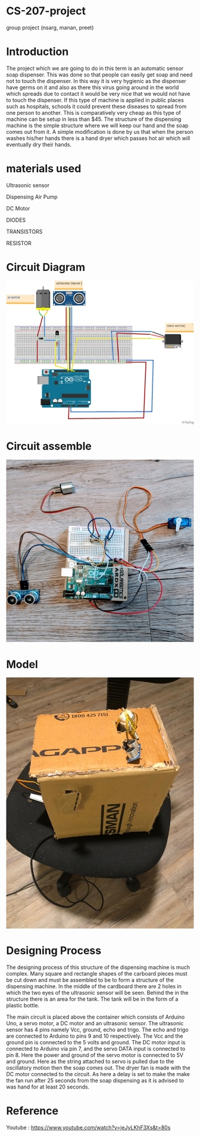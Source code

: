 # CS-207-project
group project (nsarg, manan, preet)

# Introduction

The project which we are going to do in this term is an automatic sensor soap dispenser. This was done so that people can easily get soap and need not to touch the dispenser. In this way it is very hygienic as the dispenser have germs on it and also as there this virus going around in the world which spreads due to contact it would be very nice that we would not have to touch the dispenser. If this type of machine is applied in public places such as hospitals, schools it could prevent these diseases to spread from one person to another. This is comparatively very cheap as this type of machine can be setup in less than $45. The structure of the dispensing machine is the simple structure where we will keep our hand and the soap comes out from it. A simple modification is done by us that when the person washes his/her hands there is a hand dryer which passes hot air which will eventually dry their hands. 

# materials used

 Ultrasonic sensor
 
 Dispensing Air Pump
 
 DC Motor 
 
 DIODES 
 
 TRANSISTORS 
 
 RESISTOR 
 
# Circuit Diagram

<img src="PROJECT207.jpeg">

# Circuit assemble

<img src="P207.jpeg">

#  Model 

<img src="gp207.jpeg">

# Designing Process

The designing process of this structure of the dispensing machine is much complex. Many square and rectangle shapes of the carboard pieces must be cut down and must be assembled to be to form a structure of the dispensing machine. In the middle of the cardboard there are 2 holes in which the two eyes of the ultrasonic sensor will be seen. Behind the in the structure there is an area for the tank. The tank will be in the form of a plastic bottle.  

The main circuit is placed above the container which consists of Arduino Uno, a servo motor, a DC motor and an ultrasonic sensor. The ultrasonic sensor has 4 pins namely Vcc, ground, echo and trigo. The echo and trigo are connected to Arduino to pins 9 and 10 respectively. The Vcc and the ground pin is connected to the 5 volts and ground. The DC motor input is connected to Arduino via pin 7, and the servo DATA input is connected to pin 8. Here the power and ground of the servo motor is connected to 5V and ground. Here as the string attached to servo is pulled due to the oscillatory motion then the soap comes out. The dryer fan is made with the DC motor connected to the circuit. As here a delay is set to make the make the fan run after 25 seconds from the soap dispensing as it is advised to was hand for at least 20 seconds. 


# Reference

Youtube : https://www.youtube.com/watch?v=jeJyLKhF3Xs&t=80s
